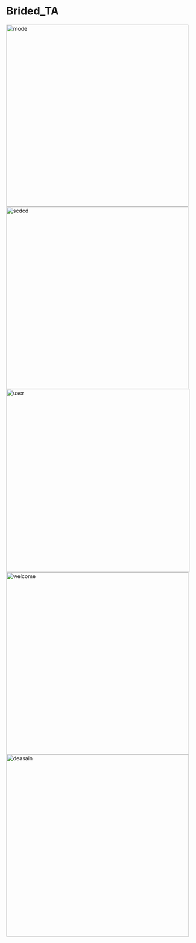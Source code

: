 # Brided_TA
<img width="483" alt="mode" src="https://user-images.githubusercontent.com/31430862/33510963-d0e82b24-d745-11e7-9c7a-8931b15be6c5.PNG">
<img width="483" alt="scdcd" src="https://user-images.githubusercontent.com/31430862/33510964-d12028ee-d745-11e7-985e-0657b50ebc0e.PNG">
<img width="486" alt="user" src="https://user-images.githubusercontent.com/31430862/33510965-d180f480-d745-11e7-81f4-4fd05ecc10c5.PNG">
<img width="483" alt="welcome" src="https://user-images.githubusercontent.com/31430862/33510966-d1b8900c-d745-11e7-8d6e-a5a3ff889bdc.PNG">
<img width="484" alt="deasain" src="https://user-images.githubusercontent.com/31430862/33510967-d1ef176c-d745-11e7-905a-53b1958d7974.PNG">
